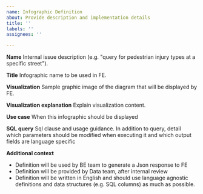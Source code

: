 ```yaml
---
name: Infographic Definition
about: Provide description and implementation details
title: ''
labels: ''
assignees: ''

---
```


**Name**
Internal issue description (e.g. "query for pedestrian injury types at a specific street").

**Title**
Infographic name to be used in FE.

**Visualization**
Sample graphic image of the diagram that will be displayed by FE.

**Visualization explanation**
Explain visualization content.

**Use case**
When this infographic should be displayed

**SQL query**
Sql clause and usage guidance. In addition to query, detail which parameters should be modified when executing it
 and which output fields are language specific

**Additional context**
- Definition will be used by BE team to generate a Json response to FE
- Definition will be provided by Data team, after internal review
- Definition will be written in English and should use language agnostic definitions and data structures 
(e.g. SQL columns) as much as possible.
